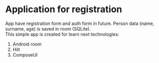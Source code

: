 # Application for registration

App have registration form and auth form in future. Person data (name, surname, age) is saved
in room (SQLite).  
This simple app is created for learn next technologies:  
1. Android room  
2. Hilt  
3. ComposeUI  
